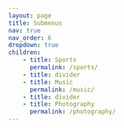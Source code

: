 ```yaml
---
layout: page
title: Submenus
nav: true
nav_order: 6
dropdown: true
children:
    - title: Sports
      permalink: /sports/
    - title: divider
    - title: Music
      permalink: /music/
    - title: divider
    - title: Photography
      permalink: /photography/
---
```

